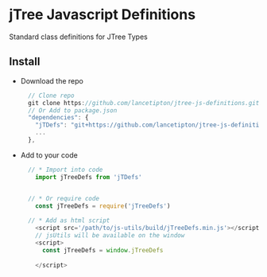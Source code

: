 # jTree Javascript Definitions

Standard class definitions for JTree Types

## Install

  * Download the repo
    ```js
      // Clone repo
      git clone https://github.com/lancetipton/jtree-js-definitions.git
      // Or Add to package.json
      "dependencies": {
        "jTDefs": "git+https://github.com/lancetipton/jtree-js-definitions.git"
        ...
      },
    ```
  * Add to your code
    ```js
      // * Import into code
        import jTreeDefs from 'jTDefs'


      // * Or require code
        const jTreeDefs = require('jTreeDefs')
      
      // * Add as html script
        <script src='/path/to/js-utils/build/jTreeDefs.min.js'></script>
        // jsUtils will be available on the window 
        <script>
          const jTreeDefs = window.jTreeDefs
          
        </script>
    ```
